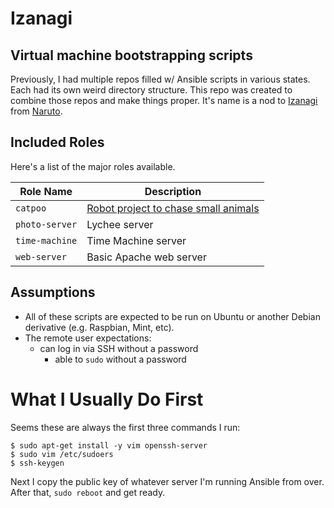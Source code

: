# Izanagi

## Virtual machine bootstrapping scripts

Previously, I had multiple repos filled w/ Ansible scripts in
various states. Each had its own weird directory structure.
This repo was created to combine those repos and make things proper.
It's name is a nod to [Izanagi](http://naruto.wikia.com/wiki/Izanagi) from
[Naruto](naruto.wikia.com/wiki/).

## Included Roles

Here's a list of the major roles available.

| Role Name        |  Description                                            |
|------------------|---------------------------------------------------------|
| `catpoo`         | [Robot project to chase small animals](https://github.com/timmd909/catpoo/) |
| `photo-server`   | Lychee server                                           |
| `time-machine`   | Time Machine server                                     |
| `web-server`     | Basic Apache web server                                 |

## Assumptions

* All of these scripts are expected to be run on Ubuntu or another
  Debian derivative (e.g. Raspbian, Mint, etc).
* The remote user expectations:
  * can log in via SSH without a password
    * able to `sudo` without a password

# What I Usually Do First

Seems these are always the first three commands I run:

```
$ sudo apt-get install -y vim openssh-server
$ sudo vim /etc/sudoers
$ ssh-keygen
```

Next I copy the public key of whatever server I'm running Ansible from over.
After that, `sudo reboot` and get ready.
